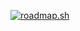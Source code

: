 [![roadmap.sh](https://roadmap.sh/card/tall/66ce74f086ab8b2c1736a4a0?variant=dark)](https://roadmap.sh)
